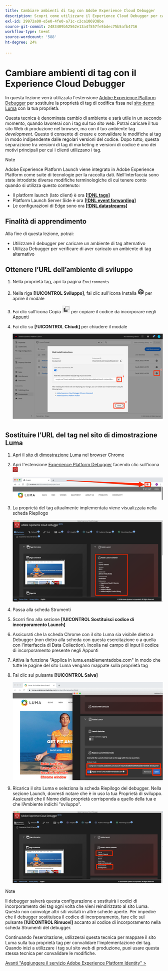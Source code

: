 ```yaml
---
title: Cambiare ambienti di tag con Adobe Experience Cloud Debugger
description: Scopri come utilizzare il Experience Cloud Debugger per caricare diversi codici di incorporamento di tag. Questa lezione fa parte dell’esercitazione Implementare l’Experience Cloud su siti web.
exl-id: 29972a00-e5e0-4fe0-a71c-c2ca106938be
source-git-commit: 2483409b52562e13a4f557fe5bdec75b5afb4716
workflow-type: tm+mt
source-wordcount: '588'
ht-degree: 24%

---
```


# Cambiare ambienti di tag con il Experience Cloud Debugger

In questa lezione verrà utilizzata l&#39;estensione [Adobe Experience Platform Debugger](https://chromewebstore.google.com/detail/adobe-experience-platform/bfnnokhpnncpkdmbokanobigaccjkpob) per sostituire la proprietà di tag di codifica fissa nel [sito demo Luma](https://luma.enablementadobe.com/content/luma/us/en.html) con la tua proprietà.

Questa tecnica è denominata cambio di ambiente e sarà utile in un secondo momento, quando lavorerai con i tag sul tuo sito web. Potrai caricare il tuo sito Web di produzione nel browser, ma con il tuo ambiente tag *development*. Questo ti consente di creare e convalidare le modifiche ai tag in modo indipendente dalle regolari versioni del codice.  Dopo tutto, questa separazione tra versioni di tag di marketing e versioni di codice è uno dei motivi principali per cui i clienti utilizzano i tag.

>[!NOTE]
>
>Adobe Experience Platform Launch viene integrato in Adobe Experience Platform come suite di tecnologie per la raccolta dati. Nell’interfaccia sono state introdotte diverse modifiche terminologiche di cui tenere conto quando si utilizza questo contenuto:
>
> * Il platform launch (lato client) è ora **[[!DNL tags]](https://experienceleague.adobe.com/docs/experience-platform/tags/home.html?lang=it)**
> * Platform Launch Server Side è ora **[[!DNL event forwarding]](https://experienceleague.adobe.com/docs/experience-platform/tags/event-forwarding/overview.html)**
> * Le configurazioni di Edge sono ora **[[!DNL datastreams]](https://experienceleague.adobe.com/docs/experience-platform/edge/fundamentals/datastreams.html?lang=it)**

## Finalità di apprendimento

Alla fine di questa lezione, potrai:

* Utilizzare il debugger per caricare un ambiente di tag alternativo
* Utilizza Debugger per verificare di aver caricato un ambiente di tag alternativo

## Ottenere l’URL dell’ambiente di sviluppo

1. Nella proprietà tag, apri la pagina `Environments`

1. Nella riga **[!UICONTROL Sviluppo]**, fai clic sull&#39;icona Installa ![icona Installa](images/launch-installIcon.png) per aprire il modale

1. Fai clic sull’icona Copia ![icona Copia](images/launch-copyIcon.png) per copiare il codice da incorporare negli Appunti

1. Fai clic su **[!UICONTROL Chiudi]** per chiudere il modale

   ![Icona di installazione](images/launch-copyInstallCode.png)

## Sostituire l’URL del tag nel sito di dimostrazione Luma

1. Apri il [sito di dimostrazione Luma](https://luma.enablementadobe.com/content/luma/us/en.html) nel browser Chrome

1. Apri l&#39;estensione [Experience Platform Debugger](https://chromewebstore.google.com/detail/adobe-experience-platform/bfnnokhpnncpkdmbokanobigaccjkpob) facendo clic sull&#39;icona ![icona Debugger](images/icon-debugger.png)

   ![Fai clic sull’icona Debugger](images/switchEnvironments-openDebugger.png)

1. La proprietà del tag attualmente implementata viene visualizzata nella scheda Riepilogo

   ![ambiente tag visualizzato in Debugger](images/switchEnvironments-debuggerOnWeRetail-prod.png)

1. Passa alla scheda Strumenti
1. Scorri fino alla sezione **[!UICONTROL Sostituisci codice di incorporamento Launch]**
1. Assicurati che la scheda Chrome con il sito Luma sia visibile dietro a Debugger (non dietro alla scheda con questa esercitazione o a quella con l’interfaccia di Data Collection).  Incolla nel campo di input il codice di incorporamento presente negli Appunti
1. Attiva la funzione &quot;Applica in luma.enablementadobe.com&quot; in modo che tutte le pagine del sito Luma vengano mappate sulla proprietà tag
1. Fai clic sul pulsante **[!UICONTROL Salva]**

   ![ambiente tag visualizzato in Debugger](images/switchEnvironments-debugger-save.png)

1. Ricarica il sito Luma e seleziona la scheda Riepilogo del debugger. Nella sezione Launch, dovresti notare che è in uso la tua Proprietà di sviluppo. Assicurati che il Nome della proprietà corrisponda a quello della tua e che l’Ambiente indichi &quot;sviluppo&quot;.

   ![ambiente tag visualizzato in Debugger](images/switchEnvironments-debuggerOnWeRetail.png)

>[!NOTE]
>
>Il debugger salverà questa configurazione e sostituirà i codici di incorporamento dei tag ogni volta che vieni reindirizzato al sito Luma. Questo non coinvolge altri siti visitati in altre schede aperte. Per impedire che il debugger sostituisca il codice di incorporamento, fare clic sul pulsante **[!UICONTROL Rimuovi]** accanto al codice di incorporamento nella scheda Strumenti del debugger.

Continuando l’esercitazione, utilizzerai questa tecnica per mappare il sito Luma sulla tua proprietà tag per convalidare l’implementazione dei tag. Quando inizi a utilizzare i tag sul sito web di produzione, puoi usare questa stessa tecnica per convalidare le modifiche.

[Avanti &quot;Aggiungere il servizio Adobe Experience Platform Identity&quot; >](id-service.md)
